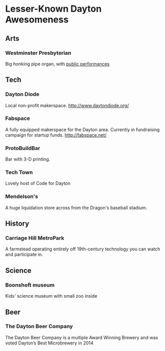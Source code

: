 # Lesser-Known Dayton Awesomeness

## Arts

### Westminster Presbyterian

Big honking pipe organ, with [public performances](http://www.westminsterdayton.org/music/events.html)

## Tech

### Dayton Diode

Local non-profit makerspace.
http://www.daytondiode.org/

### Fabspace

A fully equipped makerspace for the Dayton area.  Currently in fundraising campaign for startup funds.
http://fabspace.net/

### ProtoBuildBar
  
Bar with 3-D printing.  

### Tech Town

Lovely host of Code for Dayton

### Mendelson's

A huge liquidation store across from the Dragon's baseball stadium.

## History

### Carriage Hill MetroPark

A farmstead operating entirely off 19th-century technology you can watch and participate in.

## Science

### Boonshoft museum

Kids' science museum with small zoo inside

## Beer

### The Dayton Beer Company

The Dayton Beer Company is a multiple Award Winning Brewery and was voted  Dayton’s Best Microbrewery in 2014

